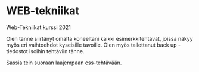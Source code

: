 # WEB-tekniikat
Web-Tekniikat kurssi 2021

Olen tänne siirtänyt omalta koneeltani kaikki esimerkkitehtävät, joissa näkyy myös eri vaihtoehdot kyseisille tavoille.
Olen myös tallettanut back up - tiedostot isoihin tehtäviin tänne.

Sassia tein suoraan laajempaan css-tehtävään.
